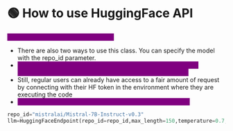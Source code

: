 # 🟢 How to use HuggingFace API

<mark style="color:purple;background-color:purple;">**How to access the huggingface API:**</mark>

* There are also two ways to use this class. You can specify the model with the repo\_id parameter.
* <mark style="color:purple;background-color:purple;">**Those endpoints use the serverless API, which is particularly beneficial to people using pro accounts or enterprise hub.**</mark>
* Still, regular users can already have access to a fair amount of request by connecting with their HF token in the environment where they are executing the code
* <mark style="color:purple;background-color:purple;">**We need to use HuggingFaceEndpoint - Pass repo, key etc**</mark>

```python
repo_id="mistralai/Mistral-7B-Instruct-v0.3"
llm=HuggingFaceEndpoint(repo_id=repo_id,max_length=150,temperature=0.7,token=hf_api_key)
```
